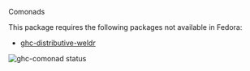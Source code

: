 Comonads

This package requires the following packages not available in Fedora:

* [ghc-distributive-weldr](../ghc-distributive-weldr)

![ghc-comonad status](https://copr.fedorainfracloud.org/coprs/dshea/bdcs-haskell-deps/package/ghc-comonad/status_image/last_build.png)
